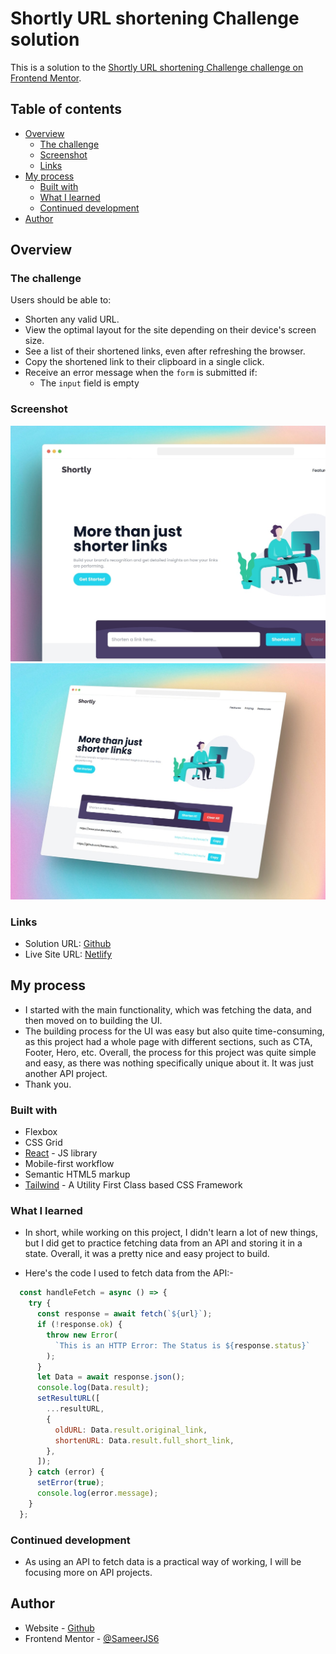 # Shortly URL shortening Challenge solution

This is a solution to the [Shortly URL shortening Challenge challenge on Frontend Mentor](https://www.frontendmentor.io/challenges/url-shortening-api-landing-page-2ce3ob-G).

## Table of contents

- [Overview](#overview)
  - [The challenge](#the-challenge)
  - [Screenshot](#screenshot)
  - [Links](#links)
- [My process](#my-process)
  - [Built with](#built-with)
  - [What I learned](#what-i-learned)
  - [Continued development](#continued-development)
- [Author](#author)

## Overview

### The challenge

Users should be able to:

- Shorten any valid URL.
- View the optimal layout for the site depending on their device's screen size.
- See a list of their shortened links, even after refreshing the browser.
- Copy the shortened link to their clipboard in a single click.
- Receive an error message when the `form` is submitted if:
  - The `input` field is empty

### Screenshot

![](./public/preview1.jpg)
![](./public/preview.jpg)

### Links

- Solution URL: [Github](https://github.com/SameerJS6/URL-Shortening-App)
- Live Site URL: [Netlify](https://url-shortener-singh.netlify.app/)

## My process

- I started with the main functionality, which was fetching the data, and then moved on to building the UI.
- The building process for the UI was easy but also quite time-consuming, as this project had a whole page with different sections, such as CTA, Footer, Hero, etc. Overall, the process for this project was quite simple and easy, as there was nothing specifically unique about it. It was just another API project.
- Thank you.

### Built with

- Flexbox
- CSS Grid
- [React](https://reactjs.org/) - JS library
- Mobile-first workflow
- Semantic HTML5 markup
- [Tailwind](https://tailwindcss.com/) - A Utility First Class based CSS Framework

### What I learned

- In short, while working on this project, I didn't learn a lot of new things, but I did get to practice fetching data from an API and storing it in a state. Overall, it was a pretty nice and easy project to build.

- Here's the code I used to fetch data from the API:-

```JavaScript react
  const handleFetch = async () => {
    try {
      const response = await fetch(`${url}`);
      if (!response.ok) {
        throw new Error(
          `This is an HTTP Error: The Status is ${response.status}`
        );
      }
      let Data = await response.json();
      console.log(Data.result);
      setResultURL([
        ...resultURL,
        {
          oldURL: Data.result.original_link,
          shortenURL: Data.result.full_short_link,
        },
      ]);
    } catch (error) {
      setError(true);
      console.log(error.message);
    }
  };
```

### Continued development

- As using an API to fetch data is a practical way of working, I will be focusing more on API projects.

## Author

- Website - [Github](https://github.com/SameerJS6/)
- Frontend Mentor - [@SameerJS6](https://www.frontendmentor.io/profile/sameerjs6)
